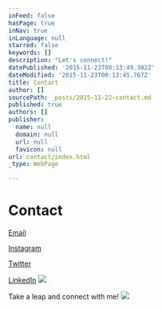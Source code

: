 ```yaml
---
inFeed: false
hasPage: true
inNav: true
inLanguage: null
starred: false
keywords: []
description: "Let's connect!"
datePublished: '2015-11-23T00:13:49.302Z'
dateModified: '2015-11-23T00:13:45.767Z'
title: Contact
author: []
sourcePath: _posts/2015-11-22-contact.md
published: true
authors: []
publisher:
  name: null
  domain: null
  url: null
  favicon: null
url: contact/index.html
_type: WebPage

---
```

# Contact

[Email][0]

[Instagram][1]

[Twitter][2]

[LinkedIn][3]
![](https://imgflo.herokuapp.com/graph/vahj1ThiexotieMo/6556f9bd29bd2ccf862c41ba86bd5b6b/passthrough.jpg?input=https%3A%2F%2Fthe-grid-user-content.s3-us-west-2.amazonaws.com%2Fdc64ac50-45d3-4c8c-86c8-a676bb6882d1.jpg&width=750&height=500)

Take a leap and connect with me!
![](https://the-grid-user-content.s3-us-west-2.amazonaws.com/dc64ac50-45d3-4c8c-86c8-a676bb6882d1.jpg)

[0]: mailto:info@jordanredshaw.com
[1]: www.instagram.com/jordanredshaw/
[2]: https://twitter.com/jordanredshaw
[3]: https://www.linkedin.com/in/jordanredshaw